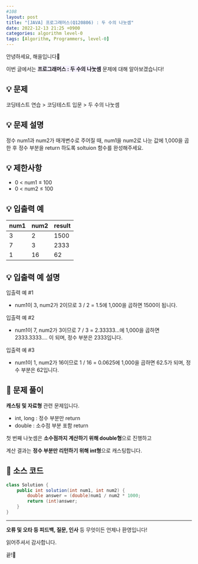 ```yaml
---
#108
layout: post
title: "[JAVA] 프로그래머스(Q120806) : 두 수의 나눗셈"
date: 2022-12-13 21:25 +0900
categories: algorithm level-0
tags: [Algorithm, Programmers, level-0]
---
```


안녕하세요, 해을입니다🦖

이번 글에서는 <span style="background-color:#f5f0ff">**프로그래머스 : 두 수의 나눗셈**</span> 문제에 대해 알아보겠습니다!

## 💡 문제

코딩테스트 연습 > 코딩테스트 입문 > 두 수의 나눗셈

## 💡 문제 설명

정수 num1과 num2가 매개변수로 주어질 때, num1을 num2로 나눈 값에 1,000을 곱한 후 정수 부분을 return 하도록 soltuion 함수를 완성해주세요.

## 💡 제한사항

* 0 < num1 ≤ 100
* 0 < num2 ≤ 100

## 💡 입출력 예

| num1 | num2 | result |
| ---- | ---- | ------ |
| 3    | 2    | 1500   |
| 7    | 3    | 2333   |
| 1    | 16   | 62     |

## 💡 입출력 예 설명

입출력 예 #1

* num1이 3, num2가 2이므로 3 / 2 = 1.5에 1,000을 곱하면 1500이 됩니다.

입출력 예 #2

* num1이 7, num2가 3이므로 7 / 3 = 2.33333...에 1,000을 곱하면 2333.3333.... 이 되며, 정수 부분은 2333입니다.

입출력 예 #3

* num1이 1, num2가 16이므로 1 / 16 = 0.0625에 1,000을 곱하면 62.5가 되며, 정수 부분은 62입니다.

## 🚩 문제 풀이

**캐스팅 및 자료형** 관련 문제입니다.

* int, long : 정수 부분만 return
* double : 소수점 부분 포함 return

첫 번째 나눗셈은 **소수점까지 계산하기 위해 double형**으로 진행하고

계산 결과는 **정수 부분만 리턴하기 위해 int형**으로 캐스팅합니다.

## 🚩 소스 코드

``` java
class Solution {
    public int solution(int num1, int num2) {
        double answer = (double)num1 / num2 * 1000;
        return (int)answer;
    }
}
```

---

**오류 및 오타 등 피드백, 질문, 인사** 등 무엇이든 언제나 환영입니다!

읽어주셔서 감사합니다.

끝!🦕